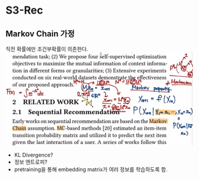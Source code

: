# S3-Rec
## Markov Chain 가정
직전 확률에만 조건부확률이 의존한다.
![](../images/udut_mc.png)
- KL Divergence?
- 정보 엔트로피? 
- pretraining을 통해 embedding matrix가 여러 정보를 학습하도록 함.